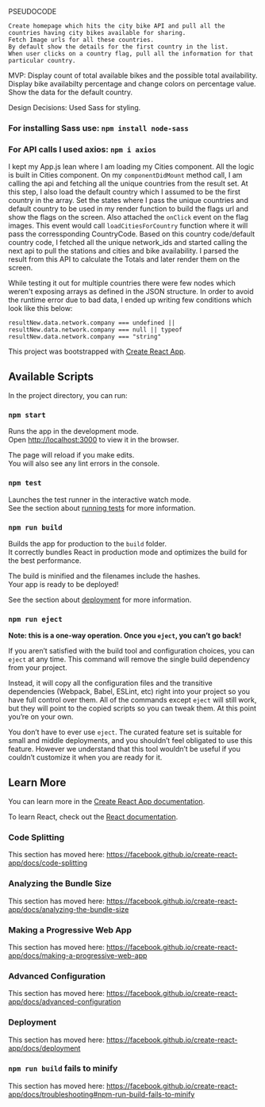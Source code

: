 PSEUDOCODE

    Create homepage which hits the city bike API and pull all the countries having city bikes available for sharing.
    Fetch Image urls for all these countries.
    By default show the details for the first country in the list.
    When user clicks on a country flag, pull all the information for that particular country.

MVP:
Display count of total available bikes and the possible total availability.
Display bike availabilty percentage and change colors on percentage value.
Show the data for the default country.
    
Design Decisions: Used Sass for styling.
### For installing Sass use: `npm install node-sass`
### For API calls I used axios: `npm i axios`
I kept my App.js lean where I am loading my Cities component. All the logic is built in Cities component.
On my `componentDidMount` method call, I am calling the api and fetching all the unique countries from the result set.
At this step, I also load the default country which I assumed to be the first country in the array.
Set the states where I pass the unique countries and default country to be used in my render function to build the flags url and show the flags on the screen.
Also attached the `onClick` event on the flag images. This event would call `loadCitiesForCountry` function where it will pass the corressponding CountryCode. Based on this country code/default country code, I fetched all the unique network_ids and started calling the next api to pull the stations and cities and bike availability. I parsed the result from this API to calculate the Totals and later render them on the screen.

While testing it out for multiple countries there were few nodes which weren't exposing arrays as defined in the JSON structure. In order to avoid the runtime error due to bad data, I ended up writing few conditions which look like this below:

`resultNew.data.network.company === undefined ||
          resultNew.data.network.company === null ||
          typeof resultNew.data.network.company === "string"`
    
This project was bootstrapped with [Create React App](https://github.com/facebook/create-react-app).

## Available Scripts

In the project directory, you can run:

### `npm start`

Runs the app in the development mode.<br />
Open [http://localhost:3000](http://localhost:3000) to view it in the browser.

The page will reload if you make edits.<br />
You will also see any lint errors in the console.

### `npm test`

Launches the test runner in the interactive watch mode.<br />
See the section about [running tests](https://facebook.github.io/create-react-app/docs/running-tests) for more information.

### `npm run build`

Builds the app for production to the `build` folder.<br />
It correctly bundles React in production mode and optimizes the build for the best performance.

The build is minified and the filenames include the hashes.<br />
Your app is ready to be deployed!

See the section about [deployment](https://facebook.github.io/create-react-app/docs/deployment) for more information.

### `npm run eject`

**Note: this is a one-way operation. Once you `eject`, you can’t go back!**

If you aren’t satisfied with the build tool and configuration choices, you can `eject` at any time. This command will remove the single build dependency from your project.

Instead, it will copy all the configuration files and the transitive dependencies (Webpack, Babel, ESLint, etc) right into your project so you have full control over them. All of the commands except `eject` will still work, but they will point to the copied scripts so you can tweak them. At this point you’re on your own.

You don’t have to ever use `eject`. The curated feature set is suitable for small and middle deployments, and you shouldn’t feel obligated to use this feature. However we understand that this tool wouldn’t be useful if you couldn’t customize it when you are ready for it.

## Learn More

You can learn more in the [Create React App documentation](https://facebook.github.io/create-react-app/docs/getting-started).

To learn React, check out the [React documentation](https://reactjs.org/).

### Code Splitting

This section has moved here: https://facebook.github.io/create-react-app/docs/code-splitting

### Analyzing the Bundle Size

This section has moved here: https://facebook.github.io/create-react-app/docs/analyzing-the-bundle-size

### Making a Progressive Web App

This section has moved here: https://facebook.github.io/create-react-app/docs/making-a-progressive-web-app

### Advanced Configuration

This section has moved here: https://facebook.github.io/create-react-app/docs/advanced-configuration

### Deployment

This section has moved here: https://facebook.github.io/create-react-app/docs/deployment

### `npm run build` fails to minify

This section has moved here: https://facebook.github.io/create-react-app/docs/troubleshooting#npm-run-build-fails-to-minify
